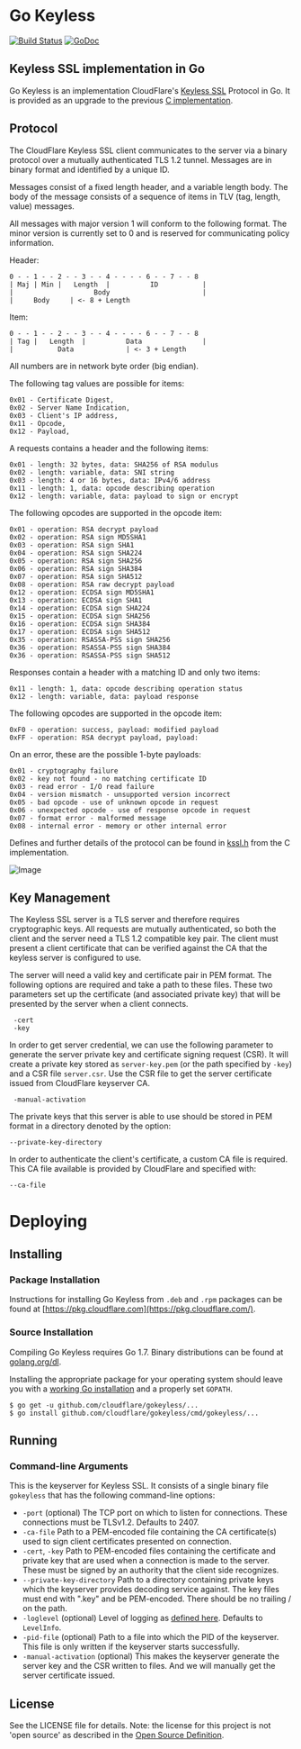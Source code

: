 # Go Keyless
[![Build Status](https://travis-ci.org/cloudflare/gokeyless.png?branch=master)](https://travis-ci.org/cloudflare/gokeyless)
[![GoDoc](https://godoc.org/github.com/cloudflare/gokeyless?status.png)](https://godoc.org/github.com/cloudflare/gokeyless)


## Keyless SSL implementation in Go
Go Keyless is an implementation CloudFlare's [Keyless SSL](https://blog.cloudflare.com/keyless-ssl-the-nitty-gritty-technical-details/) Protocol in Go. It is provided as
an upgrade to the previous [C implementation](https://github.com/cloudflare/keyless).

## Protocol

The CloudFlare Keyless SSL client communicates to the server via a binary
protocol over a mutually authenticated TLS 1.2 tunnel.  Messages are in binary
format and identified by a unique ID.

Messages consist of a fixed length header, and a variable length body.  The
body of the message consists of a sequence of items in TLV (tag, length,
value) messages.

All messages with major version 1 will conform to the following
format.  The minor version is currently set to 0 and is reserved for
communicating policy information.

Header:

    0 - - 1 - - 2 - - 3 - - 4 - - - - 6 - - 7 - - 8
    | Maj | Min |   Length  |          ID           |
    |                    Body                       |
    |     Body     | <- 8 + Length

Item:

    0 - - 1 - - 2 - - 3 - - 4 - - - - 6 - - 7 - - 8
    | Tag |   Length  |          Data               |
    |           Data             | <- 3 + Length

All numbers are in network byte order (big endian).

The following tag values are possible for items:

    0x01 - Certificate Digest,
    0x02 - Server Name Indication,
    0x03 - Client's IP address,
    0x11 - Opcode,
    0x12 - Payload,

A requests contains a header and the following items:

    0x01 - length: 32 bytes, data: SHA256 of RSA modulus
    0x02 - length: variable, data: SNI string
    0x03 - length: 4 or 16 bytes, data: IPv4/6 address
    0x11 - length: 1, data: opcode describing operation
    0x12 - length: variable, data: payload to sign or encrypt

The following opcodes are supported in the opcode item:

    0x01 - operation: RSA decrypt payload 
    0x02 - operation: RSA sign MD5SHA1
    0x03 - operation: RSA sign SHA1
    0x04 - operation: RSA sign SHA224
    0x05 - operation: RSA sign SHA256
    0x06 - operation: RSA sign SHA384
    0x07 - operation: RSA sign SHA512
    0x08 - operation: RSA raw decrypt payload
    0x12 - operation: ECDSA sign MD5SHA1
    0x13 - operation: ECDSA sign SHA1
    0x14 - operation: ECDSA sign SHA224
    0x15 - operation: ECDSA sign SHA256
    0x16 - operation: ECDSA sign SHA384
    0x17 - operation: ECDSA sign SHA512
    0x35 - operation: RSASSA-PSS sign SHA256
    0x36 - operation: RSASSA-PSS sign SHA384
    0x36 - operation: RSASSA-PSS sign SHA512

Responses contain a header with a matching ID and only two items:

    0x11 - length: 1, data: opcode describing operation status
    0x12 - length: variable, data: payload response

The following opcodes are supported in the opcode item:

    0xF0 - operation: success, payload: modified payload
    0xFF - operation: RSA decrypt payload, payload: 

On an error, these are the possible 1-byte payloads:

    0x01 - cryptography failure
    0x02 - key not found - no matching certificate ID
    0x03 - read error - I/O read failure
    0x04 - version mismatch - unsupported version incorrect
    0x05 - bad opcode - use of unknown opcode in request
    0x06 - unexpected opcode - use of response opcode in request
    0x07 - format error - malformed message
    0x08 - internal error - memory or other internal error

Defines and further details of the protocol can be found in [kssl.h](https://github.com/cloudflare/keyless/blob/master/kssl.h)
from the C implementation.

![Image](docs/keyless_exchange_diagram.png)

## Key Management

The Keyless SSL server is a TLS server and therefore requires cryptographic
keys. All requests are mutually authenticated, so both the client and the
server need a TLS 1.2 compatible key pair. The client must present a client
certificate that can be verified against the CA that the keyless server is
configured to use.

The server will need a valid key and certificate pair in PEM format.  The
following options are required and take a path to these files. These two
parameters set up the certificate (and associated private key) that will be
presented by the server when a client connects.

     -cert
     -key

In order to get server credential, we can use the following parameter to
generate the server private key and certificate signing request (CSR). It
will create a private key stored as `server-key.pem` (or the path specified
by `-key`) and a CSR file `server.csr`.
Use the CSR file to get the server certificate issued from CloudFlare
keyserver CA.

     -manual-activation

The private keys that this server is able to use should be stored in
PEM format in a directory denoted by the option:

    --private-key-directory

In order to authenticate the client's certificate, a custom CA file is
required.  This CA file available is provided by CloudFlare and specified
with:

    --ca-file

# Deploying 

## Installing

### Package Installation
Instructions for installing Go Keyless from `.deb` and `.rpm` packages can be found at [https://pkg.cloudflare.com](https://pkg.cloudflare.com/).

### Source Installation
Compiling Go Keyless requires Go 1.7. Binary distributions can be found at [golang.org/dl](https://golang.org/dl/).

Installing the appropriate package for your operating system should leave you with a  [working Go
installation](http://golang.org/doc/install) and a properly set `GOPATH`.

```
$ go get -u github.com/cloudflare/gokeyless/...
$ go install github.com/cloudflare/gokeyless/cmd/gokeyless/...
```

## Running

### Command-line Arguments

This is the keyserver for Keyless SSL. It consists of a single binary file
`gokeyless` that has the following command-line options:

- `-port` (optional) The TCP port on which to listen for connections. These
  connections must be TLSv1.2. Defaults to 2407.
- `-ca-file` Path to a PEM-encoded file containing the CA certificate(s) used to
  sign client certificates presented on connection.
- `-cert`, `-key` Path to PEM-encoded files containing the
  certificate and private key that are used when a connection is made to the
  server. These must be signed by an authority that the client side recognizes.
- `--private-key-directory` Path to a directory containing private keys which
  the keyserver provides decoding service against. The key files must end with
  ".key" and be PEM-encoded. There should be no trailing / on the path.
- `-loglevel` (optional) Level of logging as [defined here](https://godoc.org/github.com/cloudflare/cfssl/log#pkg-constants). Defaults to `LevelInfo`.
- `-pid-file` (optional) Path to a file into which the PID of the
  keyserver. This file is only written if the keyserver starts successfully.
- `-manual-activation` (optional) This makes the keyserver generate
  the server key and the CSR written to files. And we will manually get the
  server certificate issued.

## License

See the LICENSE file for details. Note: the license for this project is not
'open source' as described in the [Open Source
Definition](http://opensource.org/osd).
